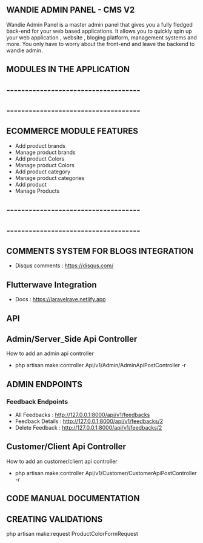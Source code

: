 ## WANDIE ADMIN PANEL -  CMS V2 
Wandie Admin Panel is a master admin panel that gives you a fully fledged back-end for your web based applications. It allows you to quickly spin up your web application , website , bloging platform, management systems and more. You only have to worry about the front-end and leave the backend to wandie admin.


## MODULES IN THE APPLICATION 
## ------------------------------------
## ------------------------------------

## ECOMMERCE MODULE FEATURES
- Add product brands
- Manage product brands
- Add product Colors
- Manage product Colors
- Add product category
- Manage product categories
- Add product
- Manage Products


## ------------------------------------
## ------------------------------------

## COMMENTS SYSTEM FOR BLOGS INTEGRATION
- Disqus comments : https://disqus.com/

## Flutterwave Integration 
- Docs : https://laravelrave.netlify.app



## API 
## Admin/Server_Side Api Controller
How to add an admin api controller 
- php artisan make:controller Api/v1/Admin/AdminApiPostController -r

## ADMIN ENDPOINTS
### Feedback Endpoints
- All Feedbacks    : http://127.0.0.1:8000/api/v1/feedbacks
- Feedback Details : http://127.0.0.1:8000/api/v1/feedbacks/2
- Delete Feedback  : http://127.0.0.1:8000/api/v1/feedbacks/2

## Customer/Client Api Controller
How to add an customer/client api controller 
- php artisan make:controller Api/v1/Customer/CustomerApiPostController -r


## CODE MANUAL DOCUMENTATION
## CREATING VALIDATIONS
php artisan make:request ProductColorFormRequest
